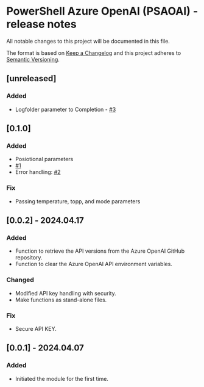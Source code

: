 # PowerShell Azure OpenAI (PSAOAI) - release notes

All notable changes to this project will be documented in this file.

The format is based on [Keep a Changelog](http://keepachangelog.com/) and this project adheres to [Semantic Versioning](http://semver.org/).

## [unreleased]

### Added

- Logfolder parameter to Completion - [#3](https://github.com/voytas75/AzureOpenAI-PowerShell/issues/3)

## [0.1.0]

### Added

- Posiotional parameters
- [#1](https://github.com/voytas75/AzureOpenAI-PowerShell/issues/1)
- Error handling: [#2](https://github.com/voytas75/AzureOpenAI-PowerShell/issues/2)

### Fix

- Passing temperature, topp, and mode parameters

## [0.0.2] - 2024.04.17

### Added

- Function to retrieve the API versions from the Azure OpenAI GitHub repository.
- Function to clear the Azure OpenAI API environment variables.

### Changed

- Modified API key handling with security.
- Make functions as stand-alone files.

### Fix

- Secure API KEY.

## [0.0.1] - 2024.04.07

### Added

- Initiated the module for the first time.
